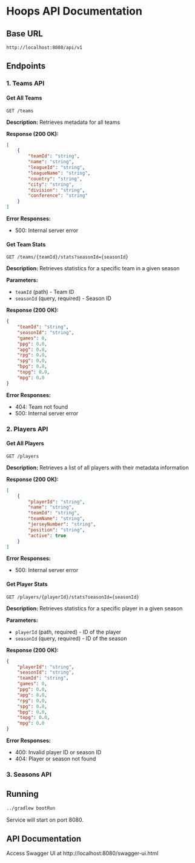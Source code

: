 # Hoops API Documentation

## Base URL
```
http://localhost:8080/api/v1
```

## Endpoints

### 1. Teams API

#### Get All Teams
```http
GET /teams
```

**Description:** Retrieves metadata for all teams

**Response (200 OK):**
```json
[
    {
        "teamId": "string",
        "name": "string",
        "leagueId": "string",
        "leagueName": "string",
        "country": "string",
        "city": "string",
        "division": "string",
        "conference": "string"
    }
]
```

**Error Responses:**
- 500: Internal server error

#### Get Team Stats
```http
GET /teams/{teamId}/stats?seasonId={seasonId}
```

**Description:** Retrieves statistics for a specific team in a given season

**Parameters:**
- `teamId` (path) - Team ID
- `seasonId` (query, required) - Season ID

**Response (200 OK):**
```json
{
    "teamId": "string",
    "seasonId": "string",
    "games": 0,
    "ppg": 0.0,
    "apg": 0.0,
    "rpg": 0.0,
    "spg": 0.0,
    "bpg": 0.0,
    "topg": 0.0,
    "mpg": 0.0
}
```

**Error Responses:**
- 404: Team not found
- 500: Internal server error

### 2. Players API

#### Get All Players
```http
GET /players
```

**Description:** Retrieves a list of all players with their metadata information

**Response (200 OK):**
```json
[
    {
        "playerId": "string",
        "name": "string",
        "teamId": "string",
        "teamName": "string",
        "jerseyNumber": "string",
        "position": "string",
        "active": true
    }
]
```

**Error Responses:**
- 500: Internal server error

#### Get Player Stats
```http
GET /players/{playerId}/stats?seasonId={seasonId}
```

**Description:** Retrieves statistics for a specific player in a given season

**Parameters:**
- `playerId` (path, required) - ID of the player
- `seasonId` (query, required) - ID of the season

**Response (200 OK):**
```json
{
    "playerId": "string",
    "seasonId": "string",
    "teamId": "string",
    "games": 0,
    "ppg": 0.0,
    "apg": 0.0,
    "rpg": 0.0,
    "spg": 0.0,
    "bpg": 0.0,
    "topg": 0.0,
    "mpg": 0.0
}
```

**Error Responses:**
- 400: Invalid player ID or season ID
- 404: Player or season not found

### 3. Seasons API


## Running

```bash
../gradlew bootRun
```

Service will start on port 8080.

## API Documentation

Access Swagger UI at http://localhost:8080/swagger-ui.html 
